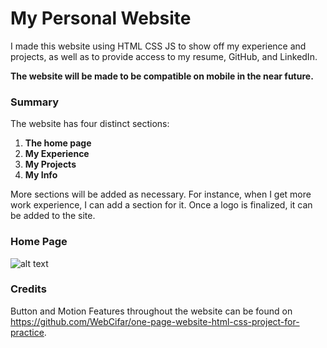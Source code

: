 # My Personal Website
I made this website using HTML CSS JS to show off my experience and projects, as well as to provide access to my resume, GitHub, and LinkedIn.

**The website will be made to be compatible on mobile in the near future.**

### Summary
The website has four distinct sections:
1. **The home page**
2. **My Experience**
3. **My Projects**
4. **My Info**

More sections will be added as necessary. For instance, when I get more work experience, I can add a section for it.
Once a logo is finalized, it can be added to the site.

### Home Page
![alt text](https://media.discordapp.net/attachments/928022919337103393/956758422076932156/unknown.png?width=921&height=453)

### Credits
Button and Motion Features throughout the website can be found on <https://github.com/WebCifar/one-page-website-html-css-project-for-practice>.

